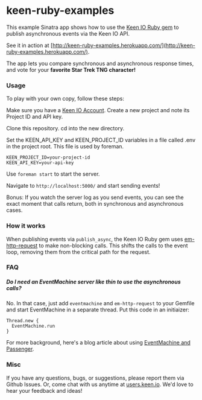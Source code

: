 # keen-ruby-examples

This example Sinatra app shows how to use the
[Keen IO Ruby gem](https://github.com/keenlabs/keen-gem)
to publish asynchronous events via the Keen IO API.

See it in action at
[http://keen-ruby-examples.herokuapp.com/](http://keen-ruby-examples.herokuapp.com/).

The app lets you compare synchronous and asynchronous response
times, and vote for your **favorite Star Trek TNG character!**

### Usage

To play with your own copy, follow these steps:

Make sure you have a [Keen IO Account](https://keen.io/). Create a new project and note its Project ID and API key.

Clone this repository. cd into the new directory.

Set the KEEN_API_KEY and KEEN_PROJECT_ID variables in a file called .env in the project root. This file is used by foreman.

    KEEN_PROJECT_ID=your-project-id
    KEEN_API_KEY=your-api-key

Use `foreman start` to start the server.

Navigate to `http://localhost:5000/` and start sending events!

Bonus: If you watch the server log as you send events, you can see
the exact moment that calls return, both in synchronous and
asynchronous cases.

### How it works

When publishing events via `publish_async`, the Keen IO Ruby
gem uses [em-http-request](https://github.com/igrigorik/em-http-request)
to make non-blocking calls. This shifts the calls to the event loop,
removing them from the critical path for the request.

### FAQ

##### Do I need an EventMachine server like thin to use the asynchronous calls?
No. In that case, just add `eventmachine` and `em-http-request` to your Gemfile and start EventMachine in a separate thread.
Put this code in an initiaizer:

    Thread.new {
      EventMachine.run
    }

For more background, here's a blog article about using [EventMachine and Passenger](http://railstips.org/blog/archives/2011/05/04/eventmachine-and-passenger/).

### Misc
If you have any questions, bugs, or suggestions, please
report them via Github Issues. Or, come chat with us anytime
at [users.keen.io](http://users.keen.io). We'd love to hear your feedback and ideas!
